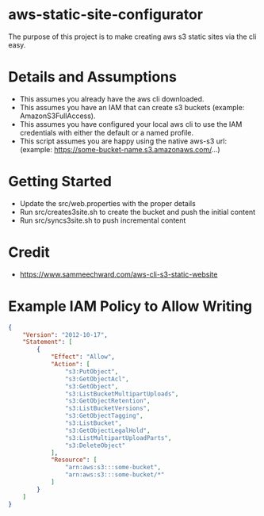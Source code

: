 # aws-static-site-configurator
The purpose of this project is to make creating aws s3 static sites via the cli easy.

# Details and Assumptions

* This assumes you already have the aws cli downloaded.
* This assumes you have an IAM that can create s3 buckets (example: AmazonS3FullAccess).
* This assumes you have configured your local aws cli to use the IAM credentials with either the default or a named profile.
* This script assumes you are happy using the native aws-s3 url: (example: https://some-bucket-name.s3.amazonaws.com/...)

# Getting Started

* Update the src/web.properties with the proper details
* Run src/creates3site.sh to create the bucket and push the initial content
* Run src/syncs3site.sh to push incremental content

# Credit

* https://www.sammeechward.com/aws-cli-s3-static-website

# Example IAM Policy to Allow Writing
```json
{
    "Version": "2012-10-17",
    "Statement": [
        {
            "Effect": "Allow",
            "Action": [
                "s3:PutObject",
                "s3:GetObjectAcl",
                "s3:GetObject",
                "s3:ListBucketMultipartUploads",
                "s3:GetObjectRetention",
                "s3:ListBucketVersions",
                "s3:GetObjectTagging",
                "s3:ListBucket",
                "s3:GetObjectLegalHold",
                "s3:ListMultipartUploadParts",
                "s3:DeleteObject"
            ],
            "Resource": [
                "arn:aws:s3:::some-bucket",
                "arn:aws:s3:::some-bucket/*"
            ]
        }
    ]
}
```
